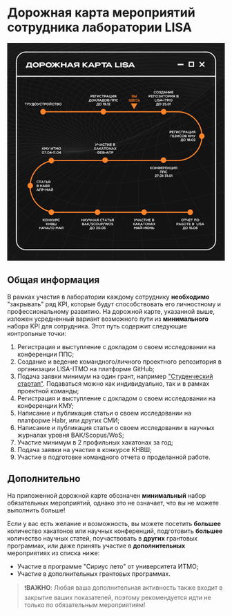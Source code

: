# Дорожная карта мероприятий сотрудника лаборатории LISA
<p style="text-align: center">
    <img src="images/mini_roadmap.png" />
</p>

## Общая информация
В рамках участия в лаборатории каждому сотруднику **необходимо** "закрывать" ряд KPI, которые будут способствовать его 
личностному и профессиональному развитию. На дорожной карте, указанной выше, изложен усредненный вариант возможного
пути из **минимального** набора KPI для сотрудника. Этот путь содержит следующие контрольные точки:
1. Регистрация и выступление с докладом о своем исследовании на конференции ППС;
2. Создание и ведение командного/личного проектного репозитория в организации LISA-ITMO на платформе GitHub;
3. Подача заявки минимум на один грант, например ["Студенческий стартап"](https://fasie.ru/studstartup/). Подаваться 
можно как индивидуально, так и в рамках проектной команды; 
4. Регистрация и выступление с докладом о своем исследовании на конференции КМУ; 
5. Написание и публикация статьи о своем исследовании на платформе Habr, или других СМИ; 
6. Написание и публикация статьи о своем исследовании в научных журналах уровня ВАК/Scopus/WoS; 
7. Участие минимум в 2 профильных хакатонах за год; 
8. Подача заявки на участие в конкурсе КНВШ; 
9. Участие в подготовке командного отчета о проделанной работе.

## Дополнительно
На приложенной дорожной карте обозначен **минимальный** набор обязательных мероприятий, однако это не означает, что вы 
не можете выполнить больше! 

Если у вас есть желание и возможность, вы можете посетить **большее** количество хакатонов 
или научных конференций, подготовить **большее** количество научных статей, поучаствовать в **других** грантовых 
программах, или даже принять участие в **дополнительных** мероприятиях из списка ниже:
- Участие в программе "Сириус лето" от университета ИТМО;
- Участие в дополнительных грантовых программах.

> ❗**ВАЖНО**: Любая ваша дополнительная активность также входит в закрытие ваших показателей, поэтому рекомендуется 
> идти не только по обязательным мероприятиям!